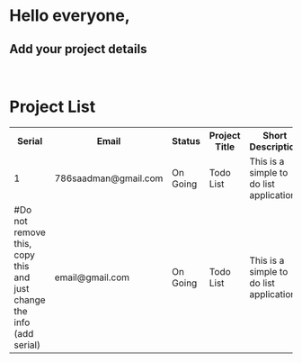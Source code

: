 <h1>Hello everyone,</h1>
<h2>Add your project details</h2>
<br>
<h1>Project List</h1>

<table>

<tr>
    <th>Serial</th>
    <th>Email</th>
    <th>Status</th>
    <th>Project Title</th>
    <th>Short Description</th>
    <th>Techs</th>
    <th>Repository Link</th>
</tr>

<tr>
    <td>1</td>
    <td>786saadman@gmail.com</td>
    <td>On Going</td>
    <td>Todo List</td>
    <td>This is a simple to do list application</td>
    <td>Javascript,Node JS,MongoDB</td>
    <td>https://github.com/bakebit-official/todo-list</td>
</tr>


<tr>
    <td>
    #Do not remove this, copy this and just change the info
    (add serial)
    </td>
    <td>email@gmail.com</td>
    <td>On Going</td>
    <td>Todo List</td>
    <td>This is a simple to do list application</td>
    <td>Javascript,Node JS,MongoDB</td>
    <td>https://github.com/your-repo-link</td>
</tr>

</table>

